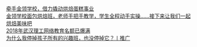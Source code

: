   
[牵手金领学校，借力撬动烘焙蛋糕事业](http://www.dianyue.me/archives/027/buz1x6kdhnkgl4pt/)  
[金领学校面包烘焙班，老师手把手教学，学生全程动手实操……接下来让我们一起烘焙美味吧](http://www.dianyue.me/archives/039/qk6qsegk2zsfofrg/)  
[2018年武汉理工网络教育名额已爆满](http://www.dianyue.me/archives/654/cv8cqgowryj15o2b/)  
[为什么我停掉孩子所有的兴趣班，也没停掉它？丨推广](http://www.dianyue.me/archives/666/uhxppsx4djk1olu2/)